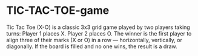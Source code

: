 # TIC-TAC-TOE-game
Tic Tac Toe (X-O) is a classic 3x3 grid game played by two players taking turns:  Player 1 places X.  Player 2 places O.  The winner is the first player to align three of their marks (X or O) in a row — horizontally, vertically, or diagonally. If the board is filled and no one wins, the result is a draw.
